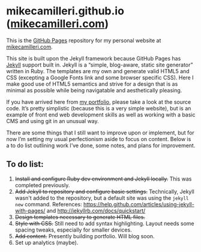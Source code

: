 # mikecamilleri.github.io ([mikecamilleri.com](http://mikecamilleri.com))

This is the [GitHub Pages](https://pages.github.com) repository for my personal website at [mikecamilleri.com](http://mikecamilleri.com). 

This site is built upon the Jekyll framework because GitHub Pages has [Jekyll](http://jekyllrb.com) support built in. Jekyll is a “simple, blog-aware, static site generator” written in Ruby. The templates are my own and generate valid HTML5 and CSS (excepting a Google Fonts link and some browser specific CSS). Here I make good use of HTML5 semantics and strive for a design that is as minimal as possible while being navigatable and aesthetically pleasing.

If you have arrived here from [my portfolio](http://mikecamilleri.com/portfolio/), please take a look at the source code. It’s pretty simplistic (because this is a very simple website), but is an example of front end web development skills as well as working with a basic CMS and using git in an unusual way.

There are some things that I still want to improve upon or implement, but for now I’m setting my usual perfectionism aside to focus on content. Below is a to do list outlining work I’ve done, some notes, and plans for improvement.

## To do list:

1. ~~Install and configure Ruby dev environment and Jekyll locally.~~ This was completed previously.
2. ~~Add Jekyll to repository and configure basic settings.~~ Technically, Jekyll wasn't added to the repository, but a default site was using the `jekyll new` command. References: https://help.github.com/articles/using-jekyll-with-pages/ and http://jekyllrb.com/docs/quickstart/
3. ~~Design templates necessary to generate HTML files.~~
4. ~~Style with CSS.~~ Still need to add syntax highlighting. Layout needs some spacing tweaks, especially for smaller devices.
5. ~~Add content.~~ Presently building portfolio. Will blog soon. 
6. Set up analytics (maybe). 